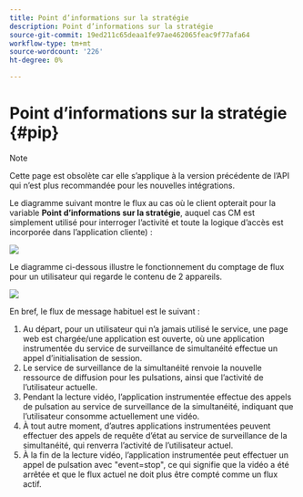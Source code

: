 ```yaml
---
title: Point d’informations sur la stratégie
description: Point d’informations sur la stratégie
source-git-commit: 19ed211c65deaa1fe97ae462065feac9f77afa64
workflow-type: tm+mt
source-wordcount: '226'
ht-degree: 0%

---
```




# Point d’informations sur la stratégie {#pip}

>[!NOTE]
>
>Cette page est obsolète car elle s’applique à la version précédente de l’API qui n’est plus recommandée pour les nouvelles intégrations.

Le diagramme suivant montre le flux au cas où le client opterait pour la variable **Point d’informations sur la stratégie**, auquel cas CM est simplement utilisé pour interroger l’activité et toute la logique d’accès est incorporée dans l’application cliente) :

![](assets/pip-workflow.png)



Le diagramme ci-dessous illustre le fonctionnement du comptage de flux pour un utilisateur qui regarde le contenu de 2 appareils.

![](assets/pip-sequence.png)

En bref, le flux de message habituel est le suivant :

1. Au départ, pour un utilisateur qui n’a jamais utilisé le service, une page web est chargée/une application est ouverte, où une application instrumentée du service de surveillance de simultanéité effectue un appel d’initialisation de session.
1. Le service de surveillance de la simultanéité renvoie la nouvelle ressource de diffusion pour les pulsations, ainsi que l’activité de l’utilisateur actuelle.
1. Pendant la lecture vidéo, l’application instrumentée effectue des appels de pulsation au service de surveillance de la simultanéité, indiquant que l’utilisateur consomme actuellement une vidéo.
1. À tout autre moment, d’autres applications instrumentées peuvent effectuer des appels de requête d’état au service de surveillance de la simultanéité, qui renverra l’activité de l’utilisateur actuel.
1. À la fin de la lecture vidéo, l’application instrumentée peut effectuer un appel de pulsation avec &quot;event=stop&quot;, ce qui signifie que la vidéo a été arrêtée et que le flux actuel ne doit plus être compté comme un flux actif.

